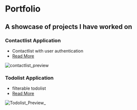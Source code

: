 # Portfolio
## A showcase of projects I have worked on

### Contactlist Application
* Contactlist with user authentication
* [Read More](https://github.com/Coder-Lars/Portfolio/tree/main/Projects/Contactlist%20Application)


![contactlist_preview](https://user-images.githubusercontent.com/71517515/133965090-ce9621f7-01df-4d6b-867e-8a383afd40e9.PNG)



### Todolist Application
* filterable todolist
* [Read More](https://github.com/Coder-Lars/Portfolio/tree/main/Projects/Todolist)


![Todolist_Preview_](https://user-images.githubusercontent.com/71517515/135742388-d7bea460-cae4-4195-b5e9-834d39bf7f63.PNG)








